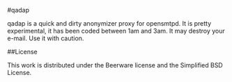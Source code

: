 #qadap

qadap is a quick and dirty anonymizer proxy for opensmtpd. It is pretty
experimental, it has been coded between 1am and 3am. It may destroy your
e-mail. Use it with caution.

##License

This work is distributed under the Beerware license and the Simplified BSD
License.
